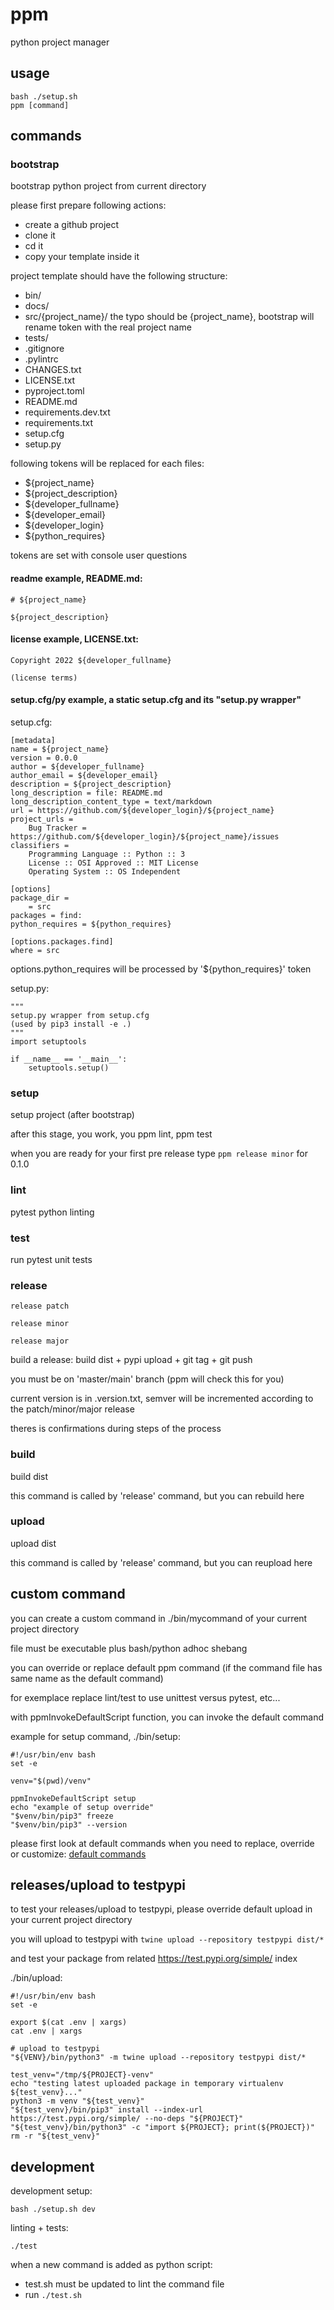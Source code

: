 # ppm

python project manager

## usage

```
bash ./setup.sh
ppm [command]
```

## commands

### bootstrap

bootstrap python project from current directory

please first prepare following actions:

- create a github project
- clone it
- cd it
- copy your template inside it

project template should have the following structure:

- bin/
- docs/
- src/{project_name}/ the typo should be {project_name}, bootstrap will rename token with the real project name
- tests/
- .gitignore
- .pylintrc
- CHANGES.txt
- LICENSE.txt
- pyproject.toml
- README.md
- requirements.dev.txt
- requirements.txt
- setup.cfg
- setup.py

following tokens will be replaced for each files:

- ${project_name}
- ${project_description}
- ${developer_fullname}
- ${developer_email}
- ${developer_login}
- ${python_requires}

tokens are set with console user questions

#### readme example, README.md:

```
# ${project_name}

${project_description}
```

#### license example, LICENSE.txt:

```
Copyright 2022 ${developer_fullname}

(license terms)
```

#### setup.cfg/py example, a static setup.cfg and its "setup.py wrapper"

setup.cfg:

```
[metadata]
name = ${project_name}
version = 0.0.0
author = ${developer_fullname}
author_email = ${developer_email}
description = ${project_description}
long_description = file: README.md
long_description_content_type = text/markdown
url = https://github.com/${developer_login}/${project_name}
project_urls =
    Bug Tracker = https://github.com/${developer_login}/${project_name}/issues
classifiers =
    Programming Language :: Python :: 3
    License :: OSI Approved :: MIT License
    Operating System :: OS Independent

[options]
package_dir =
    = src
packages = find:
python_requires = ${python_requires}

[options.packages.find]
where = src
```

options.python_requires will be processed by '${python_requires}' token

setup.py:

```
"""
setup.py wrapper from setup.cfg
(used by pip3 install -e .)
"""
import setuptools

if __name__ == '__main__':
    setuptools.setup()
```

### setup

setup project (after bootstrap)

after this stage, you work, you ppm lint, ppm test

when you are ready for your first pre release type `ppm release minor` for 0.1.0

### lint

pytest python linting

### test

run pytest unit tests

### release

```
release patch
```

```
release minor
```

```
release major
```

build a release: build dist + pypi upload + git tag + git push

you must be on 'master/main' branch (ppm will check this for you)

current version is in .version.txt, semver will be incremented according to the patch/minor/major release

theres is confirmations during steps of the process

### build

build dist

this command is called by 'release' command, but you can rebuild here

### upload

upload dist

this command is called by 'release' command, but you can reupload here

## custom command

you can create a custom command in ./bin/mycommand of your current project directory

file must be executable plus bash/python adhoc shebang

you can override or replace default ppm command (if the command file has same name as the default command)

for exemplace replace lint/test to use unittest versus pytest, etc...

with ppmInvokeDefaultScript function, you can invoke the default command

example for setup command, ./bin/setup:

```
#!/usr/bin/env bash
set -e

venv="$(pwd)/venv"

ppmInvokeDefaultScript setup
echo "example of setup override"
"$venv/bin/pip3" freeze
"$venv/bin/pip3" --version
```

please first look at default commands when you need to replace, override or customize: [default commands](./bin)

## releases/upload to testpypi

to test your releases/upload to testpypi, please override default upload in your current project directory

you will upload to testpypi with `twine upload --repository testpypi dist/*`

and test your package from related https://test.pypi.org/simple/ index

./bin/upload:

```
#!/usr/bin/env bash
set -e

export $(cat .env | xargs)
cat .env | xargs

# upload to testpypi
"${VENV}/bin/python3" -m twine upload --repository testpypi dist/*

test_venv="/tmp/${PROJECT}-venv"
echo "testing latest uploaded package in temporary virtualenv ${test_venv}..."
python3 -m venv "${test_venv}"
"${test_venv}/bin/pip3" install --index-url https://test.pypi.org/simple/ --no-deps "${PROJECT}"
"${test_venv}/bin/python3" -c "import ${PROJECT}; print(${PROJECT})"
rm -r "${test_venv}"
```

## development

development setup:

```
bash ./setup.sh dev
```

linting + tests:

```
./test
```

when a new command is added as python script:

- test.sh must be updated to lint the command file
- run `./test.sh`
